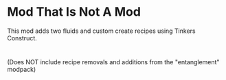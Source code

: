 # Mod That Is Not A Mod

This mod adds two fluids and custom create recipes using Tinkers Construct.
#
(Does NOT include recipe removals and additions from the "entanglement" modpack)

